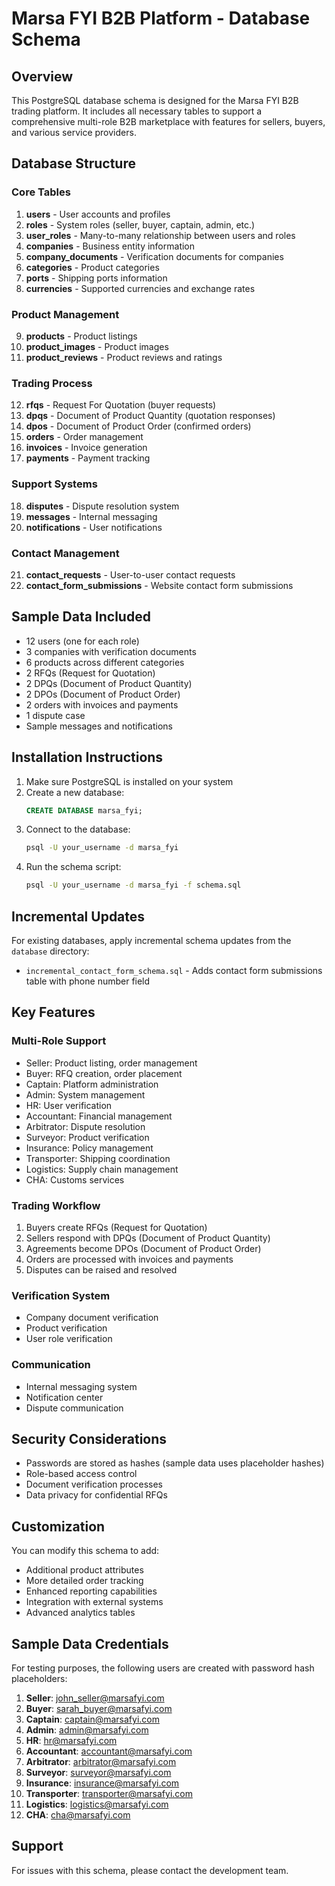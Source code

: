 # Marsa FYI B2B Platform - Database Schema

## Overview
This PostgreSQL database schema is designed for the Marsa FYI B2B trading platform. It includes all necessary tables to support a comprehensive multi-role B2B marketplace with features for sellers, buyers, and various service providers.

## Database Structure

### Core Tables
1. **users** - User accounts and profiles
2. **roles** - System roles (seller, buyer, captain, admin, etc.)
3. **user_roles** - Many-to-many relationship between users and roles
4. **companies** - Business entity information
5. **company_documents** - Verification documents for companies
6. **categories** - Product categories
7. **ports** - Shipping ports information
8. **currencies** - Supported currencies and exchange rates

### Product Management
9. **products** - Product listings
10. **product_images** - Product images
11. **product_reviews** - Product reviews and ratings

### Trading Process
12. **rfqs** - Request For Quotation (buyer requests)
13. **dpqs** - Document of Product Quantity (quotation responses)
14. **dpos** - Document of Product Order (confirmed orders)
15. **orders** - Order management
16. **invoices** - Invoice generation
17. **payments** - Payment tracking

### Support Systems
18. **disputes** - Dispute resolution system
19. **messages** - Internal messaging
20. **notifications** - User notifications

### Contact Management
21. **contact_requests** - User-to-user contact requests
22. **contact_form_submissions** - Website contact form submissions

## Sample Data Included
- 12 users (one for each role)
- 3 companies with verification documents
- 6 products across different categories
- 2 RFQs (Request for Quotation)
- 2 DPQs (Document of Product Quantity)
- 2 DPOs (Document of Product Order)
- 2 orders with invoices and payments
- 1 dispute case
- Sample messages and notifications

## Installation Instructions

1. Make sure PostgreSQL is installed on your system
2. Create a new database:
   ```sql
   CREATE DATABASE marsa_fyi;
   ```
3. Connect to the database:
   ```bash
   psql -U your_username -d marsa_fyi
   ```
4. Run the schema script:
   ```bash
   psql -U your_username -d marsa_fyi -f schema.sql
   ```

## Incremental Updates

For existing databases, apply incremental schema updates from the `database` directory:
- `incremental_contact_form_schema.sql` - Adds contact form submissions table with phone number field

## Key Features

### Multi-Role Support
- Seller: Product listing, order management
- Buyer: RFQ creation, order placement
- Captain: Platform administration
- Admin: System management
- HR: User verification
- Accountant: Financial management
- Arbitrator: Dispute resolution
- Surveyor: Product verification
- Insurance: Policy management
- Transporter: Shipping coordination
- Logistics: Supply chain management
- CHA: Customs services

### Trading Workflow
1. Buyers create RFQs (Request for Quotation)
2. Sellers respond with DPQs (Document of Product Quantity)
3. Agreements become DPOs (Document of Product Order)
4. Orders are processed with invoices and payments
5. Disputes can be raised and resolved

### Verification System
- Company document verification
- Product verification
- User role verification

### Communication
- Internal messaging system
- Notification center
- Dispute communication

## Security Considerations
- Passwords are stored as hashes (sample data uses placeholder hashes)
- Role-based access control
- Document verification processes
- Data privacy for confidential RFQs

## Customization
You can modify this schema to add:
- Additional product attributes
- More detailed order tracking
- Enhanced reporting capabilities
- Integration with external systems
- Advanced analytics tables

## Sample Data Credentials
For testing purposes, the following users are created with password hash placeholders:

1. **Seller**: john_seller@marsafyi.com
2. **Buyer**: sarah_buyer@marsafyi.com
3. **Captain**: captain@marsafyi.com
4. **Admin**: admin@marsafyi.com
5. **HR**: hr@marsafyi.com
6. **Accountant**: accountant@marsafyi.com
7. **Arbitrator**: arbitrator@marsafyi.com
8. **Surveyor**: surveyor@marsafyi.com
9. **Insurance**: insurance@marsafyi.com
10. **Transporter**: transporter@marsafyi.com
11. **Logistics**: logistics@marsafyi.com
12. **CHA**: cha@marsafyi.com

## Support
For issues with this schema, please contact the development team.